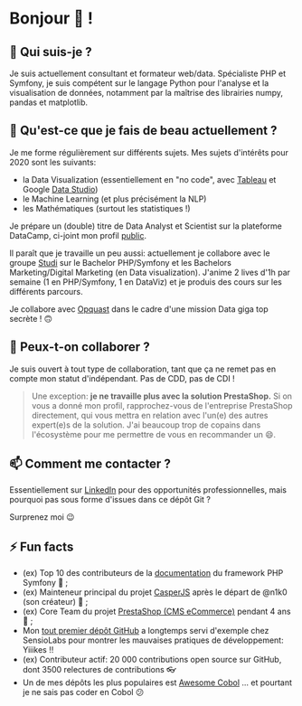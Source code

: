 # Bonjour 👋 !

## 🔭 Qui suis-je ?

Je suis actuellement consultant et formateur web/data.
Spécialiste PHP et Symfony, je suis compétent sur le langage Python pour l'analyse et la visualisation de données, notamment par la maîtrise des librairies numpy, pandas et matplotlib.


## 🌱 Qu'est-ce que je fais de beau actuellement ?

Je me forme régulièrement sur différents sujets. Mes sujets d'intérêts pour 2020 sont les suivants:

* la Data Visualization (essentiellement en "no code", avec [Tableau](https://www.tableau.com/) et Google [Data Studio](https://datastudio.google.com/))
* le Machine Learning (et plus précisément la NLP)
* les Mathématiques (surtout les statistiques !)

Je prépare un (double) titre de Data Analyst et Scientist sur la plateforme DataCamp, ci-joint mon profil [public](https://www.datacamp.com/profile/mickaelandrieu).

Il paraît que je travaille un peu aussi: actuellement je collabore avec le groupe [Studi](https://www.studi.fr/) sur le Bachelor PHP/Symfony et les Bachelors Marketing/Digital Marketing (en Data visualization). J'anime 2 lives d'1h par semaine (1 en PHP/Symfony, 1 en DataViz) et je produis des cours sur les différents parcours.

Je collabore avec [Opquast](https://www.opquast.com/) dans le cadre d'une mission Data giga top secrète ! 🙃

## 👯 Peux-t-on collaborer ?

Je suis ouvert à tout type de collaboration, tant que ça ne remet pas en compte mon statut d'indépendant.
Pas de CDD, pas de CDI !

> Une exception: **je ne travaille plus avec la solution PrestaShop.** Si on vous a donné mon profil, rapprochez-vous de l'entreprise PrestaShop directement, qui vous mettra en relation avec l'un(e) des autres expert(e)s de la solution. J'ai beaucoup trop de copains dans l'écosystème pour me permettre de vous en recommander un 😄.

## 📫 Comment me contacter ?

Essentiellement sur [LinkedIn](https://www.linkedin.com/in/mickaelandrieu/) pour des opportunités professionnelles, mais pourquoi pas sous forme d'issues dans ce dépôt Git ?

Surprenez moi 😉

## ⚡ Fun facts

* (ex) Top 10 des contributeurs de la [documentation](https://github.com/symfony/symfony-docs) du framework PHP Symfony 🎵 ;
* (ex) Mainteneur principal du projet [CasperJS](https://github.com/casperjs/casperjs) après le départ de @n1k0 (son créateur) 👻 ;
* (ex) Core Team du projet [PrestaShop (CMS eCommerce)](https://github.com/prestashop/prestashop) pendant 4 ans 🐧 ;
* Mon [tout premier dépôt GitHub](https://github.com/mickaelandrieu/WePlayMusic.fr) a longtemps servi d'exemple chez SensioLabs pour montrer les mauvaises pratiques de développement: Yiiikes !!
* (ex) Contributeur actif: 20 000 contributions open source sur GitHub, dont 3500 relectures de contributions 👓
* Un de mes dépôts les plus populaires est [Awesome Cobol](https://github.com/mickaelandrieu/awesome-cobol) ... et pourtant je ne sais pas coder en Cobol 😕
